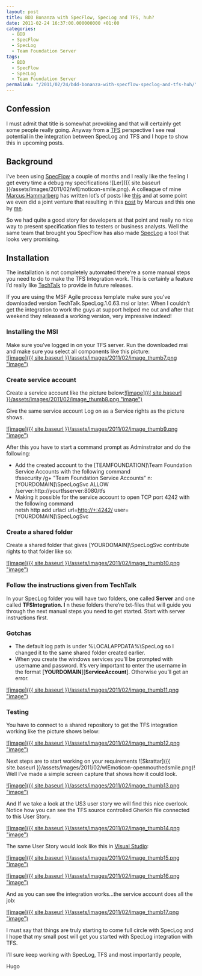 ```yaml
---
layout: post
title: BDD Bonanza with SpecFlow, SpecLog and TFS, huh?
date: 2011-02-24 16:37:00.000000000 +01:00
categories:
  - BDD
  - SpecFlow
  - SpecLog
  - Team Foundation Server
tags:
  - BDD
  - SpecFlow
  - SpecLog
  - Team Foundation Server
permalink: "/2011/02/24/bdd-bonanza-with-specflow-speclog-and-tfs-huh/"
---
```


## Confession

I must admit that title is somewhat provoking and that will certainly get some people really going. Anyway from a [TFS](http://msdn.microsoft.com/en-us/vstudio/ff637362 "TFS") perspective I see real potential in the integration between SpecLog and TFS and I hope to show this in upcoming posts.

## Background

I’ve been using [SpecFlow](http://specflow.org/ "SpecFlow") a couple of months and I really like the feeling I get every time a debug my specifications ![Ler]({{ site.baseurl }}/assets/images/2011/02/wlEmoticon-smile.png). A colleague of mine [Marcus Hammarberg](http://www.marcusoft.net "Marcus Hammarberg") has written lot’s of posts like [this](http://www.marcusoft.net/2011/02/specification-by-example-with.html "http://www.marcusoft.net/2011/02/specification-by-example-with.html") and at some point we even did a joint venture that resulting in this [post](http://www.marcusoft.net/2011/01/specification-by-example-with-specflow.html "http://www.marcusoft.net/2011/01/specification-by-example-with-specflow.html") by Marcus and this one by [me](http://www.hugohaggmark.com/2011/01/08/how-come-the-add-button-in-associated-automation-isnt-visible-in-microsoft-test-manager/ "http://www.hugohaggmark.com/2011/01/08/how-come-the-add-button-in-associated-automation-isnt-visible-in-microsoft-test-manager/").

So we had quite a good story for developers at that point and really no nice way to present specification files to testers or business analysts. Well the same team that brought you SpecFlow has also made [SpecLog](http://www.speclog.net/ "SpecLog") a tool that looks very promising.

## Installation

The installation is not completely automated there’re a some manual steps you need to do to make the TFS Integration work. This is certainly a feature I’d really like [TechTalk](http://www.techtalk.at/ "TechTalk") to provide in future releases.

If you are using the MSF Agile process template make sure you’ve downloaded version TechTalk.SpecLog.1.0.63.msi or later. When I couldn’t get the integration to work the guys at support helped me out and after that weekend they released a working version, very impressive indeed!

### Installing the MSI

Make sure you’ve logged in on your TFS server. Run the downloaded msi and make sure you select all components like this picture:  
[![image]({{ site.baseurl }}/assets/images/2011/02/image_thumb7.png "image")](http://www.hugohaggmark.com/wp-content/uploads/2011/02/image7.png)

### Create service account

Create a service account like the picture below:[![image]({{ site.baseurl }}/assets/images/2011/02/image_thumb8.png "image")](http://www.hugohaggmark.com/wp-content/uploads/2011/02/image8.png)

Give the same service account Log on as a Service rights as the picture shows.

[![image]({{ site.baseurl }}/assets/images/2011/02/image_thumb9.png "image")](http://www.hugohaggmark.com/wp-content/uploads/2011/02/image9.png)

After this you have to start a command prompt as Adminstrator and do the following:

- Add the created account to the [TEAMFOUNDATION]\Team Foundation Service Accounts with the following command  
  tfssecurity /g+ "Team Foundation Service Accounts" n:[YOURDOMAIN]\SpecLogSvc ALLOW /server:http://yourtfsserver:8080/tfs
- Making it possible for the service account to open TCP port 4242 with the following command  
  netsh http add urlacl url=[http://+:4242/](http://+:4242/) user=[YOURDOMAIN]\SpecLogSvc

### Create a shared folder

Create a shared folder that gives [YOURDOMAIN]\SpecLogSvc contribute rights to that folder like so:

[![image]({{ site.baseurl }}/assets/images/2011/02/image_thumb10.png "image")](http://www.hugohaggmark.com/wp-content/uploads/2011/02/image10.png)

### Follow the instructions given from TechTalk

In your SpecLog folder you will have two folders, one called **Server** and one called **TFSIntegration. I** n these folders there’re txt-files that will guide you through the next manual steps you need to get started. Start with server instructions first.

### Gotchas

- The default log path is under %LOCALAPPDATA%\SpecLog so I changed it to the same shared folder created earlier.
- When you create the windows services you’ll be prompted with username and password. It’s very important to enter the username in the format [**YOURDOMAIN**]\[**ServiceAccount**]. Otherwise you’ll get an error.

[![image]({{ site.baseurl }}/assets/images/2011/02/image_thumb11.png "image")](http://www.hugohaggmark.com/wp-content/uploads/2011/02/image11.png)

### Testing

You have to connect to a shared repository to get the TFS integration working like the picture shows below:

[![image]({{ site.baseurl }}/assets/images/2011/02/image_thumb12.png "image")](http://www.hugohaggmark.com/wp-content/uploads/2011/02/image12.png)

Next steps are to start working on your requirements ![Skrattar]({{ site.baseurl }}/assets/images/2011/02/wlEmoticon-openmouthedsmile.png)! Well I’ve made a simple screen capture that shows how it could look.

[![image]({{ site.baseurl }}/assets/images/2011/02/image_thumb13.png "image")](http://www.hugohaggmark.com/wp-content/uploads/2011/02/image13.png)

And If we take a look at the US3 user story we will find this nice overlook. Notice how you can see the TFS source controlled Gherkin file connected to this User Story.

[![image]({{ site.baseurl }}/assets/images/2011/02/image_thumb14.png "image")](http://www.hugohaggmark.com/wp-content/uploads/2011/02/image14.png)

The same User Story would look like this in [Visual Studio](http://www.microsoft.com/visualstudio/en-us "Visual Studio"):

[![image]({{ site.baseurl }}/assets/images/2011/02/image_thumb15.png "image")](http://www.hugohaggmark.com/wp-content/uploads/2011/02/image15.png)

[![image]({{ site.baseurl }}/assets/images/2011/02/image_thumb16.png "image")](http://www.hugohaggmark.com/wp-content/uploads/2011/02/image16.png)

And as you can see the integration works...the service account does all the job:

[![image]({{ site.baseurl }}/assets/images/2011/02/image_thumb17.png "image")](http://www.hugohaggmark.com/wp-content/uploads/2011/02/image17.png)

I must say that things are truly starting to come full circle with SpecLog and I hope that my small post will get you started with SpecLog integration with TFS.

I’ll sure keep working with SpecLog, TFS and most importantly people,

Hugo
